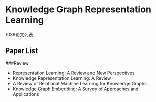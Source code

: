 # Knowledge Graph Representation Learning
1039论文列表

## Paper List

###Review

- Representation Learning: A Review and New Perspectives
- Knowledge Representation Learning: A Review
- A Review of Relational Machine Learning for Knowledge Graphs
- Knowledge Graph Embedding: A Survey of Approaches and Applications

